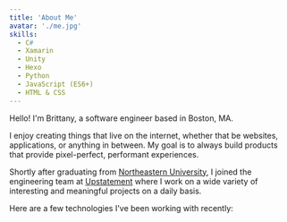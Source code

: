 ```yaml
---
title: 'About Me'
avatar: './me.jpg'
skills:
  - C#
  - Xamarin
  - Unity
  - Hexo
  - Python
  - JavaScript (ES6+)
  - HTML & CSS
---
```


Hello! I'm Brittany, a software engineer based in Boston, MA.

I enjoy creating things that live on the internet, whether that be websites, applications, or anything in between. My goal is to always build products that provide pixel-perfect, performant experiences.

Shortly after graduating from [Northeastern University](https://www.ccis.northeastern.edu/), I joined the engineering team at [Upstatement](https://www.upstatement.com/) where I work on a wide variety of interesting and meaningful projects on a daily basis.

Here are a few technologies I've been working with recently:
